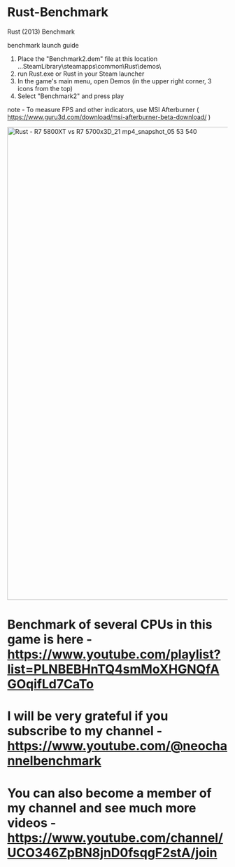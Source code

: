 # Rust-Benchmark
Rust (2013) Benchmark

benchmark launch guide
1. Place the "Benchmark2.dem" file at this location ...SteamLibrary\steamapps\common\Rust\demos\
2. run Rust.exe or Rust in your Steam launcher
3. In the game's main menu, open Demos (in the upper right corner, 3 icons from the top)
4. Select "Benchmark2" and press play
   
note -  To measure FPS and other indicators, use MSI Afterburner ( https://www.guru3d.com/download/msi-afterburner-beta-download/ )

<img width="1920" height="1080" alt="Rust - R7 5800XT vs R7 5700x3D_21 mp4_snapshot_05 53 540" src="https://github.com/user-attachments/assets/00bb867e-0448-4ba1-aa35-d979a6a58a88" />

#   Benchmark of several CPUs in this game is here - https://www.youtube.com/playlist?list=PLNBEBHnTQ4smMoXHGNQfAGOqifLd7CaTo

#   I will be very grateful if you subscribe to my channel - https://www.youtube.com/@neochannelbenchmark
#   You can also become a member of my channel and see much more videos - https://www.youtube.com/channel/UCO346ZpBN8jnD0fsqgF2stA/join
